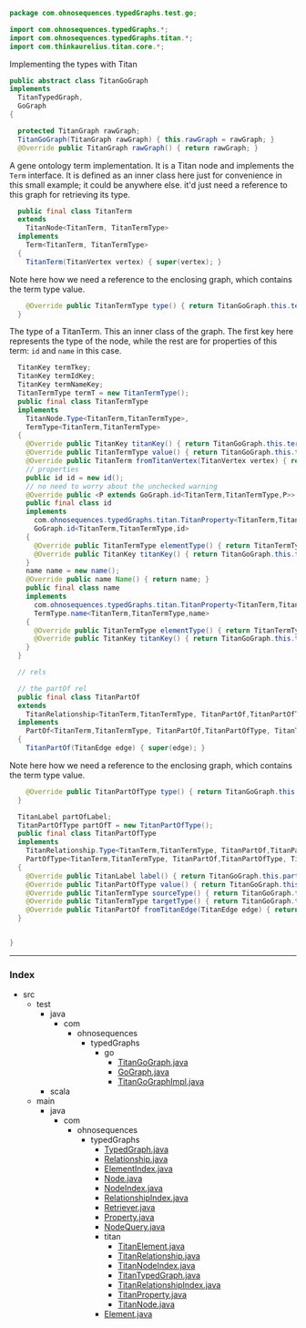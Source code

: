 
```java
package com.ohnosequences.typedGraphs.test.go;

import com.ohnosequences.typedGraphs.*;
import com.ohnosequences.typedGraphs.titan.*;
import com.thinkaurelius.titan.core.*;
```


Implementing the types with Titan


```java
public abstract class TitanGoGraph 
implements 
  TitanTypedGraph,
  GoGraph 
{

  protected TitanGraph rawGraph;
  TitanGoGraph(TitanGraph rawGraph) { this.rawGraph = rawGraph; }
  @Override public TitanGraph rawGraph() { return rawGraph; }
```


  A gene ontology term implementation. It is a Titan node and implements the `Term` interface. It is defined as an inner class here just for convenience in this small example; it could be anywhere else. it'd just need a reference to this graph for retrieving its type. 


```java
  public final class TitanTerm
  extends
    TitanNode<TitanTerm, TitanTermType>
  implements
    Term<TitanTerm, TitanTermType>
  {
    TitanTerm(TitanVertex vertex) { super(vertex); }
```


Note here how we need a reference to the enclosing graph, which contains the term type value.


```java
    @Override public TitanTermType type() { return TitanGoGraph.this.termT; }
  }
```


The type of a TitanTerm. This an inner class of the graph. The first key here represents the type of the node, while the rest are for properties of this term: `id` and `name` in this case.


```java
  TitanKey termTkey;
  TitanKey termIdKey;
  TitanKey termNameKey;
  TitanTermType termT = new TitanTermType();
  public final class TitanTermType
  implements
    TitanNode.Type<TitanTerm,TitanTermType>,
    TermType<TitanTerm,TitanTermType>
  {
    @Override public TitanKey titanKey() { return TitanGoGraph.this.termTkey; }
    @Override public TitanTermType value() { return TitanGoGraph.this.termT; }
    @Override public TitanTerm fromTitanVertex(TitanVertex vertex) { return new TitanTerm(vertex); }
    // properties
    public id id = new id();
    // no need to worry about the unchecked warning
    @Override public <P extends GoGraph.id<TitanTerm,TitanTermType,P>> P Id() { return (P) id; }
    public final class id 
    implements
      com.ohnosequences.typedGraphs.titan.TitanProperty<TitanTerm,TitanTermType,id,String>,
      GoGraph.id<TitanTerm,TitanTermType,id>
    {
      @Override public TitanTermType elementType() { return TitanTermType.this; }
      @Override public TitanKey titanKey() { return TitanGoGraph.this.termIdKey; }
    }
    name name = new name();
    @Override public name Name() { return name; }
    public final class name 
    implements 
      com.ohnosequences.typedGraphs.titan.TitanProperty<TitanTerm,TitanTermType,name,String>,
      TermType.name<TitanTerm,TitanTermType,name>
    {
      @Override public TitanTermType elementType() { return TitanTermType.this; }
      @Override public TitanKey titanKey() { return TitanGoGraph.this.termNameKey; }
    }
  }

  // rels

  // the partOf rel
  public final class TitanPartOf
  extends
    TitanRelationship<TitanTerm,TitanTermType, TitanPartOf,TitanPartOfType, TitanTerm,TitanTermType>
  implements
    PartOf<TitanTerm,TitanTermType, TitanPartOf,TitanPartOfType, TitanTerm,TitanTermType>
  {
    TitanPartOf(TitanEdge edge) { super(edge); }
```


Note here how we need a reference to the enclosing graph, which contains the term type value.


```java
    @Override public TitanPartOfType type() { return TitanGoGraph.this.partOfT; }
  }

  TitanLabel partOfLabel;
  TitanPartOfType partOfT = new TitanPartOfType();
  public final class TitanPartOfType
  implements
    TitanRelationship.Type<TitanTerm,TitanTermType, TitanPartOf,TitanPartOfType, TitanTerm,TitanTermType>,
    PartOfType<TitanTerm,TitanTermType, TitanPartOf,TitanPartOfType, TitanTerm,TitanTermType>
  {
    @Override public TitanLabel label() { return TitanGoGraph.this.partOfLabel; }
    @Override public TitanPartOfType value() { return TitanGoGraph.this.partOfT; }
    @Override public TitanTermType sourceType() { return TitanGoGraph.this.termT; }
    @Override public TitanTermType targetType() { return TitanGoGraph.this.termT; }
    @Override public TitanPartOf fromTitanEdge(TitanEdge edge) { return new TitanPartOf(edge); }
  }


}
```


------

### Index

+ src
  + test
    + java
      + com
        + ohnosequences
          + typedGraphs
            + go
              + [TitanGoGraph.java][test/java/com/ohnosequences/typedGraphs/go/TitanGoGraph.java]
              + [GoGraph.java][test/java/com/ohnosequences/typedGraphs/go/GoGraph.java]
              + [TitanGoGraphImpl.java][test/java/com/ohnosequences/typedGraphs/go/TitanGoGraphImpl.java]
    + scala
  + main
    + java
      + com
        + ohnosequences
          + typedGraphs
            + [TypedGraph.java][main/java/com/ohnosequences/typedGraphs/TypedGraph.java]
            + [Relationship.java][main/java/com/ohnosequences/typedGraphs/Relationship.java]
            + [ElementIndex.java][main/java/com/ohnosequences/typedGraphs/ElementIndex.java]
            + [Node.java][main/java/com/ohnosequences/typedGraphs/Node.java]
            + [NodeIndex.java][main/java/com/ohnosequences/typedGraphs/NodeIndex.java]
            + [RelationshipIndex.java][main/java/com/ohnosequences/typedGraphs/RelationshipIndex.java]
            + [Retriever.java][main/java/com/ohnosequences/typedGraphs/Retriever.java]
            + [Property.java][main/java/com/ohnosequences/typedGraphs/Property.java]
            + [NodeQuery.java][main/java/com/ohnosequences/typedGraphs/NodeQuery.java]
            + titan
              + [TitanElement.java][main/java/com/ohnosequences/typedGraphs/titan/TitanElement.java]
              + [TitanRelationship.java][main/java/com/ohnosequences/typedGraphs/titan/TitanRelationship.java]
              + [TitanNodeIndex.java][main/java/com/ohnosequences/typedGraphs/titan/TitanNodeIndex.java]
              + [TitanTypedGraph.java][main/java/com/ohnosequences/typedGraphs/titan/TitanTypedGraph.java]
              + [TitanRelationshipIndex.java][main/java/com/ohnosequences/typedGraphs/titan/TitanRelationshipIndex.java]
              + [TitanProperty.java][main/java/com/ohnosequences/typedGraphs/titan/TitanProperty.java]
              + [TitanNode.java][main/java/com/ohnosequences/typedGraphs/titan/TitanNode.java]
            + [Element.java][main/java/com/ohnosequences/typedGraphs/Element.java]

[test/java/com/ohnosequences/typedGraphs/go/TitanGoGraph.java]: TitanGoGraph.java.md
[test/java/com/ohnosequences/typedGraphs/go/GoGraph.java]: GoGraph.java.md
[test/java/com/ohnosequences/typedGraphs/go/TitanGoGraphImpl.java]: TitanGoGraphImpl.java.md
[main/java/com/ohnosequences/typedGraphs/TypedGraph.java]: ../../../../../../main/java/com/ohnosequences/typedGraphs/TypedGraph.java.md
[main/java/com/ohnosequences/typedGraphs/Relationship.java]: ../../../../../../main/java/com/ohnosequences/typedGraphs/Relationship.java.md
[main/java/com/ohnosequences/typedGraphs/ElementIndex.java]: ../../../../../../main/java/com/ohnosequences/typedGraphs/ElementIndex.java.md
[main/java/com/ohnosequences/typedGraphs/Node.java]: ../../../../../../main/java/com/ohnosequences/typedGraphs/Node.java.md
[main/java/com/ohnosequences/typedGraphs/NodeIndex.java]: ../../../../../../main/java/com/ohnosequences/typedGraphs/NodeIndex.java.md
[main/java/com/ohnosequences/typedGraphs/RelationshipIndex.java]: ../../../../../../main/java/com/ohnosequences/typedGraphs/RelationshipIndex.java.md
[main/java/com/ohnosequences/typedGraphs/Retriever.java]: ../../../../../../main/java/com/ohnosequences/typedGraphs/Retriever.java.md
[main/java/com/ohnosequences/typedGraphs/Property.java]: ../../../../../../main/java/com/ohnosequences/typedGraphs/Property.java.md
[main/java/com/ohnosequences/typedGraphs/NodeQuery.java]: ../../../../../../main/java/com/ohnosequences/typedGraphs/NodeQuery.java.md
[main/java/com/ohnosequences/typedGraphs/titan/TitanElement.java]: ../../../../../../main/java/com/ohnosequences/typedGraphs/titan/TitanElement.java.md
[main/java/com/ohnosequences/typedGraphs/titan/TitanRelationship.java]: ../../../../../../main/java/com/ohnosequences/typedGraphs/titan/TitanRelationship.java.md
[main/java/com/ohnosequences/typedGraphs/titan/TitanNodeIndex.java]: ../../../../../../main/java/com/ohnosequences/typedGraphs/titan/TitanNodeIndex.java.md
[main/java/com/ohnosequences/typedGraphs/titan/TitanTypedGraph.java]: ../../../../../../main/java/com/ohnosequences/typedGraphs/titan/TitanTypedGraph.java.md
[main/java/com/ohnosequences/typedGraphs/titan/TitanRelationshipIndex.java]: ../../../../../../main/java/com/ohnosequences/typedGraphs/titan/TitanRelationshipIndex.java.md
[main/java/com/ohnosequences/typedGraphs/titan/TitanProperty.java]: ../../../../../../main/java/com/ohnosequences/typedGraphs/titan/TitanProperty.java.md
[main/java/com/ohnosequences/typedGraphs/titan/TitanNode.java]: ../../../../../../main/java/com/ohnosequences/typedGraphs/titan/TitanNode.java.md
[main/java/com/ohnosequences/typedGraphs/Element.java]: ../../../../../../main/java/com/ohnosequences/typedGraphs/Element.java.md